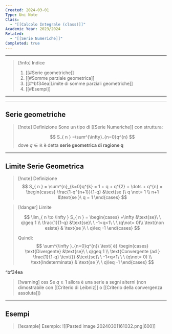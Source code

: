 ```yaml
---
Created: 2024-03-01
Type: Uni Note
Class:
  - "[[Calcolo Integrale (class)]]"
Academic Year: 2023/2024
Related:
  - "[[Serie Numeriche]]"
Completed: true
---
```

---

>[!info] Indice
>1. [[#Serie geometriche]]
>2. [[#Somme parziale geometrica]]
>3. [[#^bf34ea|Limite di somme parziali geometriche]]
>4. [[#Esempi]]

---



---
## Serie geometriche 

>[!note] Definizione
>Sono un tipo di [[Serie Numeriche]] con struttura:
>
>$$
>S_{ n } =\sum^{\infty}_{n=0}q^{n}
>$$ 
>dove $q \in \mathbb{R}$ è detta **serie geometrica di ragione q**

---
## Limite Serie Geometrica

>[!note] Definizione
>$$
>S_{ n } = \sum^{n}_{k=0}q^{k} = 1 + q + q^{2} + \dots + q^{n} = \begin{cases}
>\frac{1-q^{n+1}}{1-q} &\text{se }\ q \not= 1 \\
>n+1 &\text{se }\ q = 1
>\end{cases}
>$$

>[!danger] Limite
>
>$$
>\lim_{ n \to \infty } S_{ n } = \begin{cases}
> +\infty  &\text{se}\ \ q\geq 1 \\
>\frac{1}{1-q} &\text{se}\ \ -1<q<1\ \ \  (q\not= 0)\\
>\text{non esiste} & \text{se }\ \ q\leq -1
>\end{cases}
>$$
>
>Quindi:
>$$
>\sum^{\infty }_{n=0}q^{n}\ \text{ è} \begin{cases}
>\text{Divergente} &\text{se}\ \ q\geq 1 \\
>\text{Convergente (ad } \frac{1}{1-q} \text{)} &\text{se}\ \ -1<q<1\ \ \ (q\not= 0) \\
>\text{Indeterminata} & \text{se }\ \ q\leq -1
>\end{cases}
>$$

^bf34ea

>[!warning] oss
>Se $q\geq 1$ allora è una serie a segni alterni (non dimostrabile con [[Criterio di Leibniz]] o [[Criterio della convergenza assoluta]])

---
## Esempi

>[!example] Esempio:
>![[Pasted image 20240301161032.png|600]]
